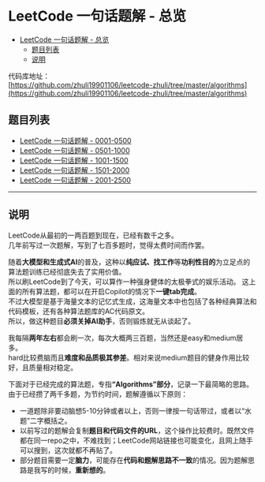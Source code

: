 # LeetCode 一句话题解 - 总览

- [LeetCode 一句话题解 - 总览](#leetcode-一句话题解---总览)
  - [题目列表](#题目列表)
  - [说明](#说明)

代码库地址：  
[https://github.com/zhuli19901106/leetcode-zhuli/tree/master/algorithms](https://github.com/zhuli19901106/leetcode-zhuli/tree/master/algorithms)

## 题目列表

- [LeetCode 一句话题解 - 0001-0500](https://github.com/zhuli19901106/leetcode-zhuli/tree/master/review/algorithms-review-0001-0500.md)
- [LeetCode 一句话题解 - 0501-1000](https://github.com/zhuli19901106/leetcode-zhuli/tree/master/review/algorithms-review-0501-1000.md)
- [LeetCode 一句话题解 - 1001-1500](https://github.com/zhuli19901106/leetcode-zhuli/tree/master/review/algorithms-review-1001-1500.md)
- [LeetCode 一句话题解 - 1501-2000](https://github.com/zhuli19901106/leetcode-zhuli/tree/master/review/algorithms-review-1501-2000.md)
- [LeetCode 一句话题解 - 2001-2500](https://github.com/zhuli19901106/leetcode-zhuli/tree/master/review/algorithms-review-2001-2500.md)

---

## 说明

LeetCode从最初的一两百题到现在，已经有数千之多。  
几年前写过一次题解，写到了七百多题时，觉得太费时间而作罢。  

随着<b>大模型和生成式AI</b>的普及，这种以<b>纯应试、找工作</b>等<b>功利性目的</b>为立足点的算法题训练已经彻底失去了实用价值。  
所以刷LeetCode到了今天，可以算作一种强身健体的太极拳式的娱乐活动。 
这上面的所有算法题，都可以在开启Copilot的情况下<b>一键tab完成</b>。  
不过大模型是基于海量文本的记忆式生成，这海量文本中也包括了各种经典算法和代码模板，还有各种算法题库的AC代码原文。  
所以，做这种题目<b>必须关掉AI助手</b>，否则锻炼就无从谈起了。  

我每隔<b>两年左右</b>都会刷一次，每次大概两三百题，当然还是easy和medium居多。  
hard比较费脑而且<b>难度和品质极其参差</b>。相对来说medium题目的健身作用比较好，且质量相对稳定。  

下面对于已经完成的算法题，专指<b>“Algorithms”部分</b>，记录一下最简略的思路。  
由于已经攒了两千多题，为节约时间，题解遵循以下原则：
- 一道题除非要动脑想5-10分钟或者以上，否则一律按一句话带过，或者以“水题”二字概括之。  
- 以前写过的题解会复制<b>题目和代码文件的URL</b>，这个操作比较费时。既然文件都在同一repo之中，不难找到；LeetCode网站链接也可能变化，且网上随手可以搜到，这次就都不再贴了。  
- 部分题目需要一定<b>脑力</b>，可能存在<b>代码和题解思路不一致</b>的情况。因为题解思路是我写的时候，<b>重新想的</b>。  
